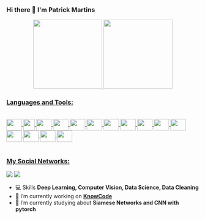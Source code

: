 ### Hi there 👋 I'm Patrick Martins

<div align="center">
  <a href="https://github.com/pattrickx">
  <img height="180em" src="https://github-readme-stats.vercel.app/api?username=pattrickx&show_icons=true&theme=tokyonight&include_all_commits=true&count_private=true"/>
  <img height="180em" src="https://github-readme-stats.vercel.app/api/top-langs/?username=pattrickx&layout=compact&langs_count=7&theme=tokyonight"/>
</div>
  
### Languages and Tools:
  
<div style="display: inline_block"><br>
  <img align="center" height="30" width="40" src="https://cdn.jsdelivr.net/gh/devicons/devicon/icons/python/python-original.svg" />
  <img align="center" height="30" width="30" src="https://www.vectorlogo.zone/logos/pytorch/pytorch-icon.svg" />
  <img align="center" height="30" width="40" src="https://api.iconify.design/logos/opencv.svg"/>
  <img align="center" height="30" width="40" src="https://cdn.jsdelivr.net/gh/devicons/devicon/icons/pandas/pandas-original.svg" />
  <img align="center" height="30" width="40" src="https://cdn.jsdelivr.net/gh/devicons/devicon/icons/docker/docker-original.svg" />
  <img align="center" height="30" width="40" src="https://icongr.am/simple/amazonaws.svg?size=68&color=9c9c9c" />
  <img align="center" height="30" width="40" src="https://api.iconify.design/simple-icons/googlecolab.svg?size=68&color=%23c9c9c9"/>
  <img align="center" height="30" width="40" src="https://cdn.jsdelivr.net/gh/devicons/devicon/icons/vscode/vscode-original.svg" />
  <img align="center" height="30" width="40" src="https://cdn.jsdelivr.net/gh/devicons/devicon/icons/git/git-original.svg" />
  <img align="center" height="30" width="40" src="https://cdn.jsdelivr.net/gh/devicons/devicon/icons/github/github-original.svg" />
  
  <img align="center" height="30" width="40" src="https://cdn.jsdelivr.net/gh/devicons/devicon/icons/bash/bash-original.svg" />
  <img align="center" height="30" width="40" src="https://icongr.am/devicon/linux-plain.svg?size=68&color=9c9c9c" />
  <img align="center" height="30" width="40" src="https://cdn.jsdelivr.net/gh/devicons/devicon/icons/cplusplus/cplusplus-original.svg" />
  <img align="center" height="30" width="40" src="https://cdn.jsdelivr.net/gh/devicons/devicon/icons/arduino/arduino-original.svg" />
  <img align="center" height="30" width="40" src="https://cdn.jsdelivr.net/gh/devicons/devicon/icons/java/java-original.svg" />
</div>
 <br> 
  
### My Social Networks:
  
<p align="left">
<a href="mailto:pattrickx@edu.unifor.br" alt="Gmail">
<img src="https://img.shields.io/badge/-Gmail-e34c41?style=flat-square&labelColor=e34c41&logo=gmail&logoColor=white&link=pattrickx@edu.unifor.br" /></a>

<a href="https://www.linkedin.com/in/patrick-m-lima/" alt="Linkedin">
<img src="https://img.shields.io/badge/-Linkedin-blue?style=flat-square&logo=Linkedin&logoColor=white&link=https://www.linkedin.com/in/patrick-m-lima/" /></a>
  
- 💻 Skills **Deep Learning, Computer Vision, Data Science, Data Cleaning**
- 🔭 I’m currently working on [**KnowCode**](https://www.linkedin.com/in/patrick-m-lima/#)
- 🌱 I’m currently studying about **Siamese Networks and CNN with pytorch**

